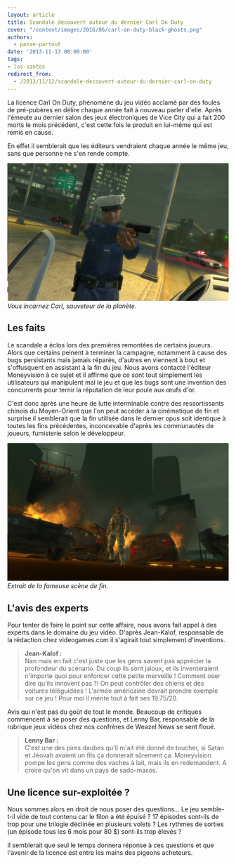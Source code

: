 ```yaml
---
layout: article
title: Scandale découvert autour du dernier Carl On Duty
cover: "/content/images/2016/06/carl-on-duty-black-ghosts.png"
authors:
  - passe-partout
date: '2013-11-13 00:00:00'
tags:
- los-santos
redirect_from:
  - /2013/11/12/scandale-decouvert-autour-du-dernier-carl-on-duty
---
```


La licence Carl On Duty, phénomène du jeu vidéo acclamé par des foules de pré-pubères en délire chaque année fait à nouveau parler d'elle. Après l'émeute au dernier salon des jeux électroniques de Vice City qui a fait 200 morts le mois précédent, c'est cette fois le produit en lui-même qui est remis en cause.

En effet il semblerait que les éditeurs vendraient chaque année le même jeu, sans que personne ne s'en rende compte.

![Vous incarnez Carl, sauveteur de la planète.](/content/images/2016/06/GTAIV%202013-11-12%2022-04-37-95.png)
_Vous incarnez Carl, sauveteur de la planète._

## **Les faits**

Le scandale a éclos lors des premières remontées de certains joueurs. Alors que certains peinent à terminer la campagne, notamment à cause des bugs persistants mais jamais réparés, d'autres en viennent à bout et s'offusquent en assistant à la fin du jeu. Nous avons contacté l'éditeur Moneyvision à ce sujet et il affirme que ce sont tout simplement les utilisateurs qui manipulent mal le jeu et que les bugs sont une invention des concurrents pour ternir la réputation de leur poule aux œufs d'or.

C'est donc après une heure de lutte interminable contre des ressortissants chinois du Moyen-Orient que l'on peut accéder à la cinématique de fin et surprise il semblerait que la fin utilisée dans le dernier opus soit identique à toutes les fins précédentes, inconcevable d'après les communautés de joueurs, fumisterie selon le développeur.

![Extrait de la fameuse scène de fin.](/content/images/2016/06/GTAIV%202013-11-12%2022-03-06-76.png)
_Extrait de la fameuse scène de fin._

## **L'avis des experts**

Pour tenter de faire le point sur cette affaire, nous avons fait appel à des experts dans le domaine du jeu vidéo. D'après Jean-Kalof, responsable de la rédaction chez videogames.com il s'agirait tout simplement d'inventions.

> **Jean-Kalof :**  
> Nan mais en fait c'est juste que les gens savent pas apprécier la profondeur du scénario. Du coup ils sont jaloux, et ils inventeraient n'importe quoi pour enfoncer cette petite merveille ! Comment oser dire qu'ils innovent pas ?! On peut contrôler des chiens et des voitures téléguidées ! L'armée américaine devrait prendre exemple sur ce jeu ! Pour moi il mérite tout à fait ses 19.75/20.

Avis qui n'est pas du goût de tout le monde. Beaucoup de critiques commencent à se poser des questions, et Lenny Bar, responsable de la rubrique jeux vidéos chez nos confrères de Weazel News se sent floué.

> **Lenny Bar :**  
> C'est une des pires daubes qu'il m'ait été donné de toucher, si Satan et Jéovah avaient un fils ça donnerait sûrement ça. Moneyvision pompe les gens comme des vaches à lait, mais ils en redemandent. A croire qu'on vit dans un pays de sado-masos.

## **Une licence sur-exploitée ?**

Nous sommes alors en droit de nous poser des questions... Le jeu semble-t-il vide de tout contenu car le filon a été épuisé ? 17 épisodes sont-ils de trop pour une trilogie déclinée en plusieurs volets ? Les rythmes de sorties (un épisode tous les 6 mois pour 80 $) sont-ils trop élevés ?

Il semblerait que seul le temps donnera réponse à ces questions et que l'avenir de la licence est entre les mains des pigeons acheteurs.
